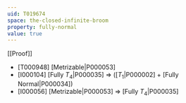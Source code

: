 ```yaml
---
uid: T019674
space: the-closed-infinite-broom
property: fully-normal
value: true
---
```

[[Proof]]

* [T000948] [Metrizable|P000053]
* [I000104] [Fully $T_4$|P000035] => ([$T_1$|P000002] + [Fully Normal|P000034])
* [I000056] [Metrizable|P000053] => [Fully $T_4$|P000035]

